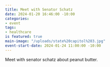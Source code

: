 ```yaml
---
title: Meet with Senator Schatz
date: 2024-01-20 16:46:00 -10:00
categories:
- event
tags:
- healthcare
is featured: true
main-image: "/uploads/state%20capitol%203.jpg"
event-start-date: 2024-01-24 11:00:00 -10:00
---
```


Meet with senator schatz about peanut butter.